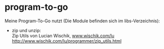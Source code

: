 program-to-go
=============

Meine Program-To-Go nutzt (Die Module befinden sich im libs-Verzeichnis):

* zip und unzip:  
  Zip Utils von Lucian Wischik, www.wischik.com/lu  
  http://www.wischik.com/lu/programmer/zip_utils.html  
